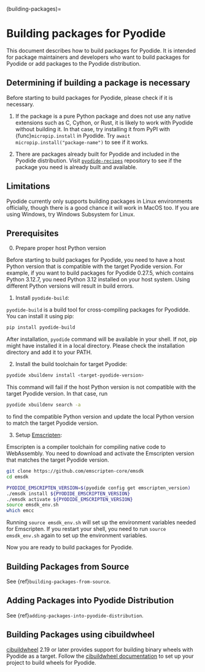 (building-packages)=

# Building packages for Pyodide

This document describes how to build packages for Pyodide.
It is intended for package maintainers and developers who want to build packages
for Pyodide or add packages to the Pyodide distribution.

## Determining if building a package is necessary

Before starting to build packages for Pyodide, please check if it is necessary.

1. If the package is a pure Python package and does not use any native extensions
   such as C, Cython, or Rust, it is likely to work with Pyodide without building it.
   In that case, try installing it from PyPI with {func}`micropip.install` in Pyodide.
   Try `await micropip.install("package-name")` to see if it works.

2. There are packages already built for Pyodide and included in the Pyodide distribution.
   Visit [`pyodide-recipes`](https://github.com/pyodide/pyodide-recipes) repository to see
   if the package you need is already built and available.

## Limitations

Pyodide currently only supports building packages in Linux environments officially,
though there is a good chance it will work in MacOS too.
If you are using Windows, try Windows Subsystem for Linux.

## Prerequisites

0. Prepare proper host Python version

Before starting to build packages for Pyodide, you need to have a host Python version that is compatible
with the target Pyodide version. For example, if you want to build packages for Pyodide 0.27.5, which contains
Python 3.12.7, you need Python 3.12 installed on your host system. Using different Python versions will result
in build errors.

1. Install `pyodide-build`:

`pyodide-build` is a build tool for cross-compiling packages for Pyodidde. You can install it using pip:

```bash
pip install pyodide-build
```

After installation, `pyodide` command will be available in your shell. If not, pip might have installed it in a
local directory. Please check the installation directory and add it to your PATH.

2. Install the build toolchain for target Pyodide:

```bash
pyodide xbuildenv install <target-pyodide-version>
```

This command will fail if the host Python version is not compatible with the target Pyodide version.
In that case, run

```bash
pyodide xbuildenv search -a
```

to find the compatible Python version and update the local Python version to match the target Pyodide version.

3. Setup [Emscripten](https://github.com/emscripten-core/emscripten):

Emscripten is a compiler toolchain for compiling native code to WebAssembly.
You need to download and activate the Emscripten version that matches the target Pyodide version.

```bash
git clone https://github.com/emscripten-core/emsdk
cd emsdk

PYODIDE_EMSCRIPTEN_VERSION=$(pyodide config get emscripten_version)
./emsdk install ${PYODIDE_EMSCRIPTEN_VERSION}
./emsdk activate ${PYODIDE_EMSCRIPTEN_VERSION}
source emsdk_env.sh
which emcc
```

Running `source emsdk_env.sh` will set up the environment variables needed for Emscripten.
If you restart your shell, you need to run `source emsdk_env.sh` again to set up the environment variables.

Now you are ready to build packages for Pyodide.

## Building Packages from Source

See {ref}`building-packages-from-source`.

## Adding Packages into Pyodide Distribution

See {ref}`adding-packages-into-pyodide-distribution`.

## Building Packages using cibuildwheel

[cibuildwheel](https://cibuildwheel.pypa.io/en/stable/) 2.19 or later provides
support for building binary wheels with Pyodide as a target. Follow the
[cibuildwheel documentation](https://cibuildwheel.pypa.io/en/stable/setup/#pyodide-webassembly-builds-experimental)
to set up your project to build wheels for Pyodide.
